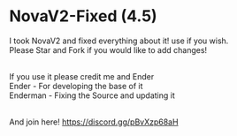 # NovaV2-Fixed (4.5)
I took NovaV2 and fixed everything about it! use if you wish.<br>
Please Star and Fork if you would like to add changes!<br><br>

If you use it please credit me and Ender<br>
Ender - For developing the base of it<br>
Enderman - Fixing the Source and updating it<br><br>

And join here! https://discord.gg/pBvXzp68aH
